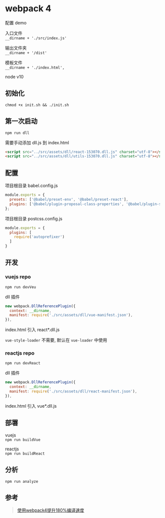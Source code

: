 # webpack 4

配置 demo

入口文件  
`__dirname + './src/index.js'`

输出文件夹  
`__dirname + '/dist'`

模板文件  
 `__dirname + './index.html',`


node v10

## 初始化

`chmod +x init.sh && ./init.sh`

## 第一次启动

`npm run dll`

需要手动添加 dll.js 到 index.html

```html
<script src="../src/assets/dll/react-153070.dll.js" charset="utf-8"></script>
<script src="../src/assets/dll/utils-153070.dll.js" charset="utf-8"></script>
```
## 配置

项目根目录 babel.config.js
```js
module.exports = {
  presets: ['@babel/preset-env', '@babel/preset-react'],
  plugins: ['@babel/plugin-proposal-class-properties', '@babel/plugin-syntax-dynamic-import']
};
```
项目根目录 postcss.config.js
```js
module.exports = {
  plugins: [
    require('autoprefixer')
  ]
}
```

## 开发

### vuejs  repo
`npm run devVeu`

dll 插件
```js
new webpack.DllReferencePlugin({
  context: __dirname,
  manifest: require('./src/assets/dll/vue-manifest.json'),
}),
```
index.html 引入 react*.dll.js

`vue-style-loader` 不需要, 默认在 `vue-loader` 中使用

### reactjs  repo
`npm run devReact`

dll 插件

```js
new webpack.DllReferencePlugin({
  context: __dirname,
  manifest: require('./src/assets/dll/react-manifest.json'),
}),
```

index.html 引入 vue*.dll.js

## 部署
vuejs  
`npm run buildVue`

reactjs  
`npm run buildReact`

## 分析

`npm run analyze`

## 参考

> [使用webpack4提升180%编译速度](https://juejin.im/entry/5c302140f265da611b587f99#%E5%BF%AB%E4%B8%8A%E8%BD%A6%EF%BC%8C%E5%8D%87%E7%BA%A7%E5%89%8D%E7%9A%84%E5%87%86%E5%A4%87)